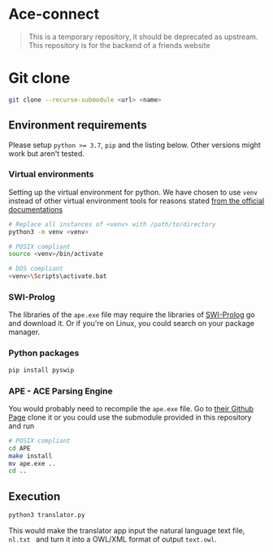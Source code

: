 # Ace-connect

> This is a temporary repository, it should be deprecated as upstream. This repository is for the backend of a friends website

# Git clone 

```bash
git clone --recurse-submodule <url> <name>
```

## Environment requirements

Please setup `python >= 3.7`, `pip` and the listing below. Other versions might work but aren't tested.

### Virtual environments

Setting up the virtual environment for python. We have chosen to use `venv` instead of other virtual environment tools for reasons stated [from the official documentations](https://docs.python.org/3/library/venv.html)  

```bash
# Replace all instances of <venv> with /path/to/directory
python3 -m venv <venv>

# POSIX compliant
source <venv>/bin/activate

# DOS compliant
<venv>\Scripts\activate.bat
```

### SWI-Prolog

The libraries of the `ape.exe` file may require the libraries of [SWI-Prolog](https://www.swi-prolog.org/) go and download it. Or if you're on Linux, you could search on your package manager. 

### Python packages

```bash
pip install pyswip
```
### APE - ACE Parsing Engine

You would probably need to recompile the `ape.exe` file. Go to [their Github Page](https://github.com/Attempto/APE) clone it or you could use the submodule provided in this repository and run 

```bash
# POSIX compliant
cd APE
make install
mv ape.exe ..
cd ..
```

## Execution

```bash
python3 translator.py
```

This would make the translator app input the natural language text file, `nl.txt ` and turn it into a OWL/XML format of output `text.owl`.